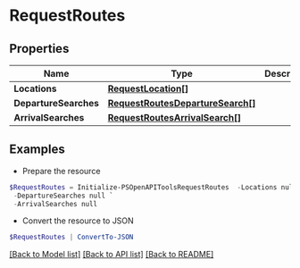 # RequestRoutes
## Properties

Name | Type | Description | Notes
------------ | ------------- | ------------- | -------------
**Locations** | [**RequestLocation[]**](RequestLocation.md) |  | 
**DepartureSearches** | [**RequestRoutesDepartureSearch[]**](RequestRoutesDepartureSearch.md) |  | [optional] 
**ArrivalSearches** | [**RequestRoutesArrivalSearch[]**](RequestRoutesArrivalSearch.md) |  | [optional] 

## Examples

- Prepare the resource
```powershell
$RequestRoutes = Initialize-PSOpenAPIToolsRequestRoutes  -Locations null `
 -DepartureSearches null `
 -ArrivalSearches null
```

- Convert the resource to JSON
```powershell
$RequestRoutes | ConvertTo-JSON
```

[[Back to Model list]](../README.md#documentation-for-models) [[Back to API list]](../README.md#documentation-for-api-endpoints) [[Back to README]](../README.md)

